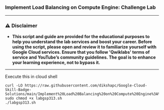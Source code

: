 
  ### Implement Load Balancing on Compute Engine: Challenge Lab


---

### ⚠️ Disclaimer
- **This script and guide are provided for  the educational purposes to help you understand the lab services and boost your career. Before using the script, please open and review it to familiarize yourself with Google Cloud services. Ensure that you follow 'Qwiklabs' terms of service and YouTube’s community guidelines. The goal is to enhance your learning experience, not to bypass it.**



---
Execute this in cloud shell
```
curl -LO https://raw.githubusercontent.com/dikshapc/Google-Cloud-Skill-Badge-Solutions/main/Implement%20Load%20Balancing%20on%20Compute%20Engine%3A%20Challenge%20Lab/labgsp313.sh
sudo chmod +x labgsp313.sh
./labgsp313.sh
```
